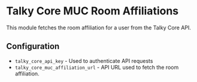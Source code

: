 # Talky Core MUC Room Affiliations

This module fetches the room affiliation for a user from the Talky Core API.


## Configuration

- `talky_core_api_key` - Used to authenticate API requests
- `talky_core_muc_affiliation_url` - API URL used to fetch the room affiliation.

